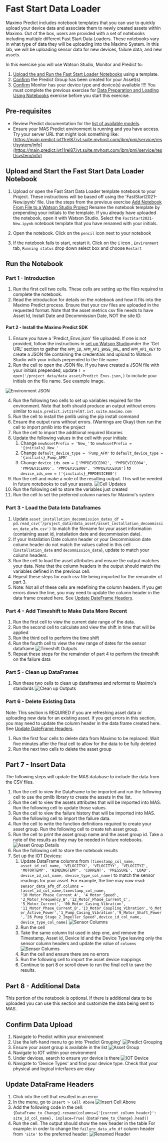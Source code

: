 # Fast Start Data Loader
Maximo Predict includes notebook templates that you can use to quickly upload your device data and associate them to newly created assets within Maximo. Out of the box, users are provided with a set of notebooks including multiple different Fast Start Data Loaders. These notebooks vary in what type of data they will be uploading into the Maximo System. In this lab, we will be uploading sensor data for new devices, failure data, and new assets.

In this exercise you will use Watson Studio, Monitor and Predict to:

1. [Upload the and Run the Fast Start Loader Notebooks](#FastStart_notebook) using a template. 
2. [Confirm](#confirm_upload) the Predict Group has been created for your Asset(s)
3. [Confirm](#confirm_upload) Monitor has your device type and device(s) available
!!!!
    You must complete the previous exercise for [Data Preparation and Loading Using Notebooks](data_preparation.md) exercise before you start this exercise.

## Pre-requisites 

- Review Predict documentation for the [list of available models](https://www.ibm.com/docs/en/mhmpmh-and-p-u/8.5.0?topic=overviews-maximo-predict-850).
- Ensure your MAS Predict environment is running and you have access.  Try your server URL that might look something like: [https://main.predict.ivt11rel87.ivt.suite.myhost.com/ibm/pmi/service/rest/system/info](https://main.predict.ivt11rel87.ivt.suite.myhost.com/ibm/pmi/service/rest/system/info)

## Upload and Start the Fast Start Data Loader Notebook

1. Upload or open the Fast Start Data Loader template notebook to your Project. These instructions will be based off using the 'FastStart2021-New.ipynb' file.  Use the steps from the previous exercise [Add Notebook From File to a Watson Studio Project](setup_watson_studio.md)  Rename the notebook template by prepending your initials to the template.  If you already have uploaded the notebook, open it with Watson Studio.
Select the `FastStart2021-New.ipynb` notebook template that you have renamed with your initials. 

2. Open the notebook.  Click on the `pencil` icon next to your notebook 

3. If the notebook fails to start, restart it.  Click on the `i` icon , `Environment` tab,  `Running status` drop down select box and choose `Restart`

## Run the Notebook
<a name="FastStart_notebook"></a>
### Part 1 - Introduction
1. Run the first cell two cells. These cells are setting up the files required to complete the notebook.
2. Read the introduction for details on the notebook and how it fits into the Maximo Predict process. Ensure that your csv files are uploaded in the requested format. Note that the asset metrics csv file needs to have Asset Id, Install Date and Decommission Date, NOT the site ID. 
#### Part 2 - Install the Maximo Predict SDK
1. Ensure you have a 'Predict_Envs.json' file uploaded. If one is not provided, follow the instructions in [set up Watson Studio](setup_watson_studio.md)under the 'Get URL' section to gather the `APM_ID`, `APM_API_BASE_URL`, and `APM_API_KEY` to create a JSON file containing the credentials and upload to Watson Studio with your initials prepended to the file name.
2. Run the cell to open the JSON file. If you have created a JSON file with your initials prepended, update `f = open('/project_data/data_asset/Predict_Envs.json,)` to include your initials on the file name. See example image.

![Environment JSON](./img/apm_8.7/hpu_fs1.png) 

4. Run the following two cells to set up variables required for the environment. Note that both should produce an output without errors similar to `main.predict.ivt11rel87.ivt.suite.maximo.com`
5. Run the cell to install the pmlib using the pip install command
6. Ensure the output runs without errors. (Warnings are Okay) then run the cell to import pmlib into the project
7. Run the cell to import the additional required libraries
8. Update the following values in the cell with your initials: 
   1. Change `newAssetPrefix = 'New_'` to `newAssetPrefix = '{initials}_New_'`
   2. Change `default_device_type = 'Pump_AFM'` to `default_device_type = '{initials}_Pump_AFM'`
   3. Change `device_ids_oem = ['PMPDEVICE002', 'PMPDEVICE004', 'PMPDEVICE006', 'PMPDEVICE008', 'PMPDEVICE010']` to `device_ids_oem = ['{initials}_PMPDEVICE00']`
9. Run the cell and make a note of the resulting output. This will be needed in future notebooks to call your assets.
![Cell Updates](./img/apm_8.7/hpu_fs3.png) 
10. Run the following cell to store the variables just created
11. Run the cell to set the preferred column names for Maximo's system
### Part 3 - Load the Data Into Dataframes
1. Update `asset_installation_decommission_dates_df = pd.read_csv('/project_data/data_asset/asset_installation_decommission_date_afm.csv')` to match the filename for your asset information (containing asset id, installation date and decommission date).
2. If your Installation Date column header or your Decommission date column header do not match the values called in this cell (`installation_date` and `decommission_date`), update to match your column headers.
3. Run the cell to load the asset attributes and ensure the output matches your data. Note that the column headers in the output should match the variables defined in the previous cell.
4. Repeat these steps for each csv file being imported for the remainder of part 3.
5. Note: Not all of these cells are redefining the column headers. If you get errors down the line, you may need to update the column header in the data frame created here. See [Update DateFrame Headers](#update_df_headers).
### Part 4 - Add Timeshift to Make Data More Recent
1. Run the first cell to view the current date range of the data.
2. Run the second cell to calculate and view the shift in time that will be applied
3. Run the third cell to perform the time shift
4. Run the fourth cell to view the new range of dates for the sensor dataframe
![Timeshift Outputs](./img/apm_8.7/hpu_fs4.png) 
5. Repeat these steps for the remainder of part 4 to perform the timeshift on the failure data
### Part 5 - Clean up DataFrames
1. Run these two cells to clean up dataframes and reformat to Maximo's standards
![Clean up Outputs](./img/apm_8.7/hpu_fs5.png) 
### Part 6 - Delete Existing Data
Note: This section is REQUIRED if you are refreshing asset data or uploading new data for an existing asset. If you get errors in this section, you may need to update the column header in the data frame created here. See [Update DateFrame Headers](#update_df_headers).
1. Run the first four cells to delete data from Maximo to be replaced. Wait five minutes after the final cell to allow for the data to be fully deleted
2. Run the next two cells to delete the asset group
## Part 7 - Insert Data
The following steps will update the MAS database to include the data from the CSV files.
1. Run the cell to view the DataFrame to be imported and run the following cell to use the pmlib library to create the assets in the list.
2. Run the cell to view the assets attributes that will be imported into MAS. Run the following cell to update those values.
3. Run the cell to view the failure history that will be imported into MAS. Run the following cell to import the failure data.
4. Run the cell to write the function definitions required to create your asset group. Run the following cell to create teh asset group.
5. Run the cell to print the asset group name and the asset group id. Take a note of the results as they may be needed in future notebooks.
![Asset Group Details](./img/apm_8.7/hpu_fs8.png) 
6. Run the following cell to store the notebook results
7. Set up the IOT Devices:
   1. Update DataFrame columns from `[timestamp_col_name, asset_id_col_name, 'VELOCITYX', 'VELOCITYY', 'VELOCITYZ', 'MOTORTEMP', 'WINDINGTEMP', 'CURRENT', 'PRESSURE', 'LOAD', device_id_col_name, device_type_col_name]` to match the sensor readings for your asset. For example, the line may now read:
   `sensor_data_afm_df.columns = [asset_id_col_name,timestamp_col_name, '10_Motor_Phase_Current_A', '4_Motor_Speed', '2_Motor_Frequency_B','12_Motor_Phase_Current_C', '5_Motor_Current', '00_Motor_Casing_Vibration', '11_Motor_Phase_Current_B','13_Motor_Coupling_Vibration','6_Motor_Active_Power','1_Pump_Casing_Vibration','9_Motor_Shaft_Power','26_Pump_Stage_2_Impeller_Speed',device_id_col_name, device_type_col_name]`
   ![Sensor Columns](./img/apm_8.7/hpu_fs9.png)
   2. Run the cell
   3. Take the same column list used in step one, and remove the Timestamp, Asset id, Device Id and the Device Type leaving only the sensor column headers and update the value of `columns`
   ![Sensor Columns](./img/apm_8.7/hpu_fs10.png)
   4. Run the cell and ensure there are no errors
   5. Run the following cell to import the asset device mappings
   6. Continue to part 8 or scroll down to run the final cell to save the results.
## Part 8 - Additional Data 
This portion of the notebook is optional. If there is additional data to be uploaded you can use this section and customize the data being sent to MAS.
## Confirm Data Upload
<a name="confirm_upload"></a>
1. Navigate to Predict within your environment
2. Use the left-hand menu to go into 'Predict Grouping'
   ![Predict Grouping](./img/apm_8.7/hpu_fs11.png) 
3. Ensure your asset group is available in the list
![Asset Group](./img/apm_8.7/hpu_fs12.png)
4. Navigate to IOT within your environment
5. Under devices, search to ensure yor device is there
![IOT Device](./img/apm_8.7/hpu_fs13.png)
6. Navigate to 'Device Types' and find your device type. Check that your physical and logical interfaces are okay
## Update DataFrame Headers
<a name="update_df_headers"></a>
   1. Click into the cell that resulted in an error
   2. In the menu, go to `Insert > Cell Above` 
   ![Insert Cell Above](./img/apm_8.7/hpu_fs6.png) 
   3. Add the following code in the cell:
`{DataFrame_to_Change}.rename(columns={'{current_column_header}': site_id_col_name}, inplace=True)`
`{DataFrame_to_Change}.head()`
   4. Run the cell. The output should show the new header in the table
    For example: in order to change the `failure_data_afm_df` column header from `'site'` to the preferred header:
 ![Renamed Header](./img/apm_8.7/hpu_fs7.png) 



